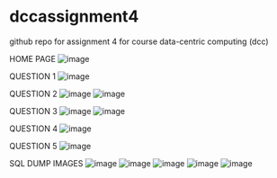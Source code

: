 # dccassignment4
github repo for assignment 4 for course data-centric computing (dcc)

HOME PAGE
![image](https://github.com/Pav1tr/dccassignment4/assets/155984578/cc949b0a-f820-47ba-b73c-0c88910b8445)

QUESTION 1
![image](https://github.com/Pav1tr/dccassignment4/assets/155984578/266abc3d-6fb6-4385-892b-e7135b98d05a)

QUESTION 2
![image](https://github.com/Pav1tr/dccassignment4/assets/155984578/7a6c124c-ba45-4c8d-b27d-ae84ed8e0d98)
![image](https://github.com/Pav1tr/dccassignment4/assets/155984578/63fc01bd-3807-425f-9d16-d3265dc21f39)

QUESTION 3
![image](https://github.com/Pav1tr/dccassignment4/assets/155984578/d4a49b15-f6f1-46c0-b47b-6a657fa353b8)
![image](https://github.com/Pav1tr/dccassignment4/assets/155984578/450ab64a-6b7a-46ca-9adf-bf951c3c524d)

QUESTION 4
![image](https://github.com/Pav1tr/dccassignment4/assets/155984578/564d70d9-9bba-4345-9468-82dc77d65522)

QUESTION 5
![image](https://github.com/Pav1tr/dccassignment4/assets/155984578/2df7bb3c-a637-4d6c-8105-babb9abddca2)

SQL DUMP IMAGES
![image](https://github.com/Pav1tr/dccassignment4/assets/155984578/2928f1e4-59dd-4d02-b1a1-d643aee3fb69)
![image](https://github.com/Pav1tr/dccassignment4/assets/155984578/7be82d1b-77d4-4403-aab0-72e1ade30903)
![image](https://github.com/Pav1tr/dccassignment4/assets/155984578/9bee2e72-d579-46ac-8aaf-c877a93dd788)
![image](https://github.com/Pav1tr/dccassignment4/assets/155984578/995193c6-d01d-4d18-a4a6-066f6f83091a)
![image](https://github.com/Pav1tr/dccassignment4/assets/155984578/260260f9-df3b-446e-b254-740fc1786d1b)
